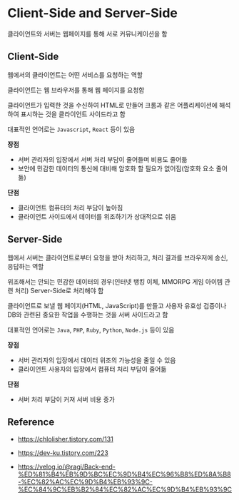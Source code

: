 # Client-Side and Server-Side

클라이언트와 서버는 웹페이지를 통해 서로 커뮤니케이션을 함  

## Client-Side

웹에서의 클라이언트는 어떤 서비스를 요청하는 역할  

클라이언트는 웹 브라우저를 통해 웹 페이지를 요청함  

클라이언트가 입력한 것을 수신하여 HTML로 만들어 크롬과 같은 어플리케이션에 해석하여 표시하는 것을 클라이언트 사이드라고 함  

대표적인 언어로는 `Javascript`, `React` 등이 있음  

**장점**  

- 서버 관리자의 입장에서 서버 처리 부담이 줄어들며 비용도 줄어듦  
- 보안에 민감한 데이터의 통신에 대비해 암호화 할 필요가 없어짐(암호화 요소 줄어듦)  

**단점**  

- 클라이언트 컴퓨터의 처리 부담이 높아짐  
- 클라이언트 사이드에서 데이터를 위조하기가 상대적으로 쉬움  



## Server-Side

웹에서 서버는 클라이언트로부터 요청을 받아 처리하고, 처리 결과를 브라우저에 송신, 응답하는 역할  

위조해서는 안되는 민감한 데이터의 경우(인터넷 뱅킹 이체, MMORPG 게임 아이템 관련 처리) Server-Side로 처리해야 함  

클라이언트로 보낼 웹 페이지(HTML, JavaScript)를 만들고 사용자 유효성 검증이나 DB와 관련된 중요한 작업을 수행하는 것을 서버 사이드라고 함  

대표적인 언어로는 `Java`, `PHP`, `Ruby`, `Python`, `Node.js` 등이 있음  

**장점**  

- 서버 관리자의 입장에서 데이터 위조의 가능성을 줄일 수 있음  
- 클라이언트 사용자의 입장에서 컴퓨터 처리 부담이 줄어듦  

**단점**  

- 서버 처리 부담이 커져 서버 비용 증가



## Reference

- https://chlolisher.tistory.com/131

- https://dev-ku.tistory.com/223
- https://velog.io/@ragi/Back-end-%ED%81%B4%EB%9D%BC%EC%9D%B4%EC%96%B8%ED%8A%B8-%EC%82%AC%EC%9D%B4%EB%93%9C-%EC%84%9C%EB%B2%84%EC%82%AC%EC%9D%B4%EB%93%9C
